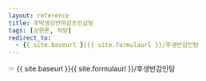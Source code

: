 ```yaml
---
layout: reference
title: 후박생강반하감초인삼탕
tags: [상한론, 처방]
redirect_to:
  - {{ site.baseurl }}{{ site.formulaurl }}/후생반감인탕
---
```


☞ {{ site.baseurl }}{{ site.formulaurl }}/후생반감인탕
